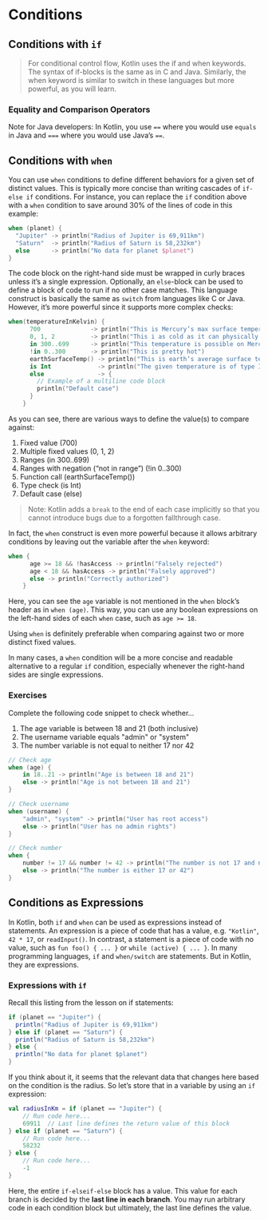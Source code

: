 # Conditions
## Conditions with `if`
> For conditional control flow, Kotlin uses the if and when keywords. The syntax of if-blocks is the same as in C and Java. Similarly, the when keyword is similar to switch in these languages but more powerful, as you will learn.

### Equality and Comparison Operators
Note for Java developers: In Kotlin, you use `==` where you would use `equals` in Java and `===` where you would use Java’s `==`.

## Conditions with `when`
You can use `when` conditions to define different behaviors for a given set of distinct values. This is typically more concise than writing cascades of `if-else if` conditions. For instance, you can replace the `if` condition above with a `when` condition to save around 30% of the lines of code in this example:
```kotlin
when (planet) {
  "Jupiter" -> println("Radius of Jupiter is 69,911km")
  "Saturn"  -> println("Radius of Saturn is 58,232km")
  else      -> println("No data for planet $planet")
}
```
The code block on the right-hand side must be wrapped in curly braces unless it’s a single expression. Optionally, an `else`-block can be used to define a block of code to run if no other case matches.
This language construct is basically the same as `switch` from languages like C or Java. However, it’s more powerful since it supports more complex checks:
```kotlin
when(temperatureInKelvin) {
      700              -> println("This is Mercury’s max surface temperature")
      0, 1, 2          -> println("This i as cold as it can physically get")
      in 300..699      -> println("This temperature is possible on Mercury")
      !in 0..300       -> println("This is pretty hot")
      earthSurfaceTemp() -> println("This is earth’s average surface temperature")
      is Int             -> println("The given temperature is of type Int")
      else               -> {
        // Example of a multiline code block
        println("Default case")
      }
    }
```
As you can see, there are various ways to define the value(s) to compare against:
1. Fixed value (700)
2. Multiple fixed values (0, 1, 2)
3. Ranges (in 300..699)
4. Ranges with negation (“not in range”) (!in 0..300)
5. Function call (earthSurfaceTemp())
6. Type check (is Int)
7. Default case (else)

> Note: Kotlin adds a `break` to the end of each case implicitly so that you cannot introduce bugs due to a forgotten fallthrough case.

In fact, the `when` construct is even more powerful because it allows arbitrary conditions by leaving out the variable after the `when` keyword:
```kotlin
when {
      age >= 18 && !hasAccess -> println("Falsely rejected")
      age < 18 && hasAccess -> println("Falsely approved")
      else -> println("Correctly authorized")
    }
```
Here, you can see the `age` variable is not mentioned in the `when` block’s header as in `when (age)`. This way, you can use any boolean expressions on the left-hand sides of each `when` case, such as `age >= 18`.

Using `when` is definitely preferable when comparing against two or more distinct fixed values.

In many cases, a `when` condition will be a more concise and readable alternative to a regular `if` condition, especially whenever the right-hand sides are single expressions.
### Exercises
Complete the following code snippet to check whether…
1. The age variable is between 18 and 21 (both inclusive)
2. The username variable equals "admin" or "system"
3. The number variable is not equal to neither 17 nor 42
```kotlin
// Check age
when (age) {
    in 18..21 -> println("Age is between 18 and 21")
    else -> println("Age is not between 18 and 21")
}

// Check username
when (username) {
    "admin", "system" -> println("User has root access")
    else -> println("User has no admin rights")
}

// Check number
when {
    number != 17 && number != 42 -> println("The number is not 17 and not 42")
    else -> println("The number is either 17 or 42")
}
```

## Conditions as Expressions
In Kotlin, both `if` and `when` can be used as expressions instead of statements. An expression is a piece of code that has a value, e.g. `"Kotlin"`, `42 * 17`, or `readInput()`. In contrast, a statement is a piece of code with no value, such as `fun foo() { ... }` or `while (active) { ... }`. In many programming languages, `if` and `when/switch` are statements. But in Kotlin, they are expressions.
### Expressions with `if`
Recall this listing from the lesson on if statements:
```java
if (planet == "Jupiter") {
  println("Radius of Jupiter is 69,911km")
} else if (planet == "Saturn") {
  println("Radius of Saturn is 58,232km")
} else {
  println("No data for planet $planet")
}
```
If you think about it, it seems that the relevant data that changes here based on the condition is the radius. So let’s store that in a variable by using an `if` expression:
```kotlin
val radiusInKm = if (planet == "Jupiter") {
	// Run code here...
	69911  // Last line defines the return value of this block
} else if (planet == "Saturn") {
	// Run code here...
	58232
} else {
	// Run code here...
	-1
}
```
Here, the entire `if-elseif-else` block has a value. This value for each branch is decided by the **last line in each branch**. You may run arbitrary code in each condition block but ultimately, the last line defines the value.